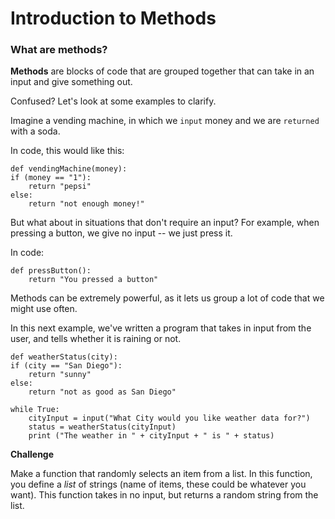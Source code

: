 # Introduction to Methods### What are methods?<b>Methods</b> are blocks of code that are grouped together that can take in an input and give something out.Confused? Let's look at some examples to clarify.Imagine a vending machine, in which we ```input``` money and we are ```returned``` with a soda. In code, this would like this:	def vendingMachine(money):	if (money == "1"):		return "pepsi"	else:		return "not enough money!"But what about in situations that don't require an input? For example, when pressing a button, we give no input -- we just press it.In code:		def pressButton():		return "You pressed a button"Methods can be extremely powerful, as it lets us group a lot of code that we might use often. In this next example, we've written a program that takes in input from the user, and tells whether it is raining or not.	def weatherStatus(city):	if (city == "San Diego"):		return "sunny"	else:		return "not as good as San Diego"	while True:		cityInput = input("What City would you like weather data for?")		status = weatherStatus(cityInput)		print ("The weather in " + cityInput + " is " + status)**Challenge**Make a function that randomly selects an item from a list. In this function, you define a *list* of strings (name of items, these could be whatever you want). This function takes in no input, but returns a random string from the list.